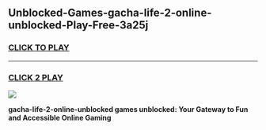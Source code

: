 
## Unblocked-Games-gacha-life-2-online-unblocked-Play-Free-3a25j
<h3>
<a href="https://premium76.site?title=gacha-life-2-online-unblocked&ref=19M">CLICK TO PLAY</a></h3>
<hr>

<h3>
<a href="https://premium76.site?title=gacha-life-2-online-unblocked&ref=19M">CLICK 2 PLAY</a>
  
</h3>

<a href="https://premium76.site?title=gacha-life-2-online-unblocked&ref=19M"><img src="https://clearcache.store/games.png"></a>


**gacha-life-2-online-unblocked games unblocked: Your Gateway to Fun and Accessible Online Gaming**
